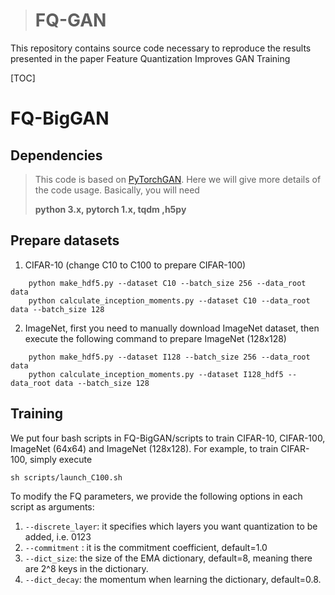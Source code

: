 > # FQ-GAN
>

This repository contains source code necessary to reproduce the results presented in the paper Feature Quantization Improves GAN Training

[TOC]



# FQ-BigGAN
## Dependencies
> This code is based on [PyTorchGAN](https://github.com/ajbrock/BigGAN-PyTorch). Here we will give more details of the code usage. Basically, you will need 
>
> **python 3.x, pytorch 1.x, tqdm ,h5py**

## Prepare datasets
1. CIFAR-10 (change C10 to C100 to prepare CIFAR-100)
```
	python make_hdf5.py --dataset C10 --batch_size 256 --data_root data
	python calculate_inception_moments.py --dataset C10 --data_root data --batch_size 128
```
2. ImageNet, first you need to manually download ImageNet dataset, then execute the following command to prepare ImageNet (128x128)

```
	python make_hdf5.py --dataset I128 --batch_size 256 --data_root data
	python calculate_inception_moments.py --dataset I128_hdf5 --data_root data --batch_size 128

```


## Training 
We put four bash scripts in  FQ-BigGAN/scripts to train CIFAR-10, CIFAR-100, ImageNet (64x64) and ImageNet (128x128). For example, to train CIFAR-100, simply execute

```
sh scripts/launch_C100.sh
```

To modify the FQ parameters, we provide the following options in each script as arguments:

1. ```--discrete_layer```: it  specifies which layers you want quantization to be added, i.e. 0123 
2. ```--commitment``` : it is the commitment coefficient, default=1.0
3. ```--dict_size```:  the size of the EMA dictionary, default=8, meaning there are 2^8 keys in the dictionary.
4. ```--dict_decay```:  the momentum when learning the dictionary, default=0.8.

